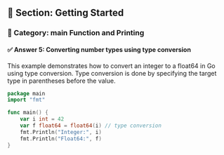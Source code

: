 ## 📘 Section: Getting Started  
### 🔹 Category: main Function and Printing  
#### ✅ Answer 5: Converting number types using type conversion

This example demonstrates how to convert an integer to a float64 in Go using type conversion. Type conversion is done by specifying the target type in parentheses before the value.

```go
package main
import "fmt"

func main() {
    var i int = 42
    var f float64 = float64(i) // type conversion
    fmt.Println("Integer:", i)
    fmt.Println("Float64:", f)
}
```
